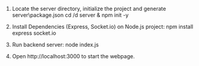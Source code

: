 1) Locate the server directory, initialize the project and generate server\package.json
	cd /d server & npm init -y

2) Install Dependencies (Express, Socket.io) on Node.js project:
	 npm install express socket.io

3) Run backend server:
	node index.js

4) Open http://localhost:3000 to start the webpage.